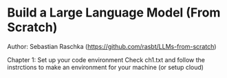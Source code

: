# Build a Large Language Model (From Scratch) 
Author: Sebastian Raschka
(https://github.com/rasbt/LLMs-from-scratch)

Chapter 1: Set up your code environment 
Check ch1.txt and follow the instrctions to make an environment for your machine (or setup cloud)

